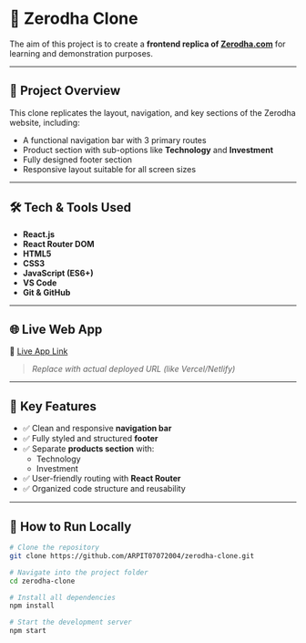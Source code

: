 # 🔁 Zerodha Clone

The aim of this project is to create a **frontend replica of [Zerodha.com](https://zerodha.com)** for learning and demonstration purposes.

---

## 🎯 Project Overview

This clone replicates the layout, navigation, and key sections of the Zerodha website, including:

- A functional navigation bar with 3 primary routes
- Product section with sub-options like **Technology** and **Investment**
- Fully designed footer section
- Responsive layout suitable for all screen sizes

---

## 🛠️ Tech & Tools Used

- **React.js**
- **React Router DOM**
- **HTML5**
- **CSS3**
- **JavaScript (ES6+)**
- **VS Code**
- **Git & GitHub**

---

## 🌐 Live Web App

🔗 [Live App Link](https://your-deployment-link.com)  
> _Replace with actual deployed URL (like Vercel/Netlify)_

---

## 📌 Key Features

- ✅ Clean and responsive **navigation bar**
- ✅ Fully styled and structured **footer**
- ✅ Separate **products section** with:
  - Technology
  - Investment
- ✅ User-friendly routing with **React Router**
- ✅ Organized code structure and reusability

---

## 📁 How to Run Locally

```bash
# Clone the repository
git clone https://github.com/ARPIT07072004/zerodha-clone.git

# Navigate into the project folder
cd zerodha-clone

# Install all dependencies
npm install

# Start the development server
npm start
